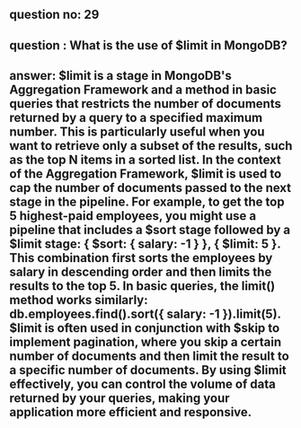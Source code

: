 
## question no: 29

## question : What is the use of $limit in MongoDB?

## answer: $limit is a stage in MongoDB's Aggregation Framework and a method in basic queries that restricts the number of documents returned by a query to a specified maximum number. This is particularly useful when you want to retrieve only a subset of the results, such as the top N items in a sorted list. In the context of the Aggregation Framework, $limit is used to cap the number of documents passed to the next stage in the pipeline. For example, to get the top 5 highest-paid employees, you might use a pipeline that includes a $sort stage followed by a $limit stage: { $sort: { salary: -1 } }, { $limit: 5 }. This combination first sorts the employees by salary in descending order and then limits the results to the top 5. In basic queries, the limit() method works similarly: db.employees.find().sort({ salary: -1 }).limit(5). $limit is often used in conjunction with $skip to implement pagination, where you skip a certain number of documents and then limit the result to a specific number of documents. By using $limit effectively, you can control the volume of data returned by your queries, making your application more efficient and responsive.
      